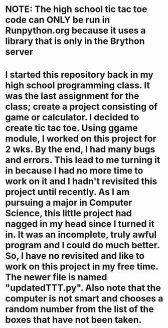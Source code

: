 # NOTE: The high school tic tac toe code can ONLY be run in Runpython.org because it uses a library that is only in the Brython server
# I started this repository back in my high school programming class. It was the last assignment for the class; create a project consisting  of game or calculator. I decided to create tic tac toe. Using ggame module, I worked on this project for 2 wks. By the end, I had many bugs and errors. This lead to me turning it in because I had no more time to work on it and I hadn't revisited this project until recently. As I am pursuing a major in Computer Science, this little project had nagged in my head since I turned it in. It was an incomplete, truly awful program and I could do much better. So, I have no revisited and like to work on this project in my free time. The newer file is named "updatedTTT.py". Also note that the computer is not smart and chooses a random number from the list of the boxes that have not been taken.
